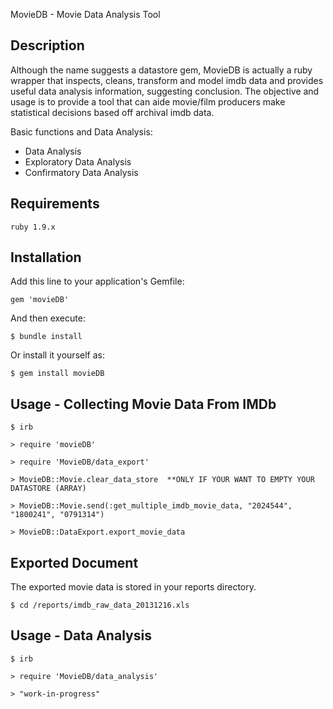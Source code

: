  MovieDB - Movie Data Analysis Tool

## Description

Although the name suggests a datastore gem, MovieDB is actually a ruby wrapper that inspects, cleans, transform and model imdb data and provides useful data analysis information, suggesting conclusion.  The objective and usage is to provide a tool that can aide movie/film producers make statistical decisions based off archival imdb data.

Basic functions and Data Analysis:
* Data Analysis
* Exploratory Data Analysis
* Confirmatory Data Analysis

## Requirements
  
    ruby 1.9.x

## Installation

Add this line to your application's Gemfile:

    gem 'movieDB'

And then execute:

    $ bundle install

Or install it yourself as:

    $ gem install movieDB

## Usage - Collecting Movie Data From IMDb

    $ irb

    > require 'movieDB'
   
    > require 'MovieDB/data_export'

    > MovieDB::Movie.clear_data_store  **ONLY IF YOUR WANT TO EMPTY YOUR DATASTORE (ARRAY)
  
    > MovieDB::Movie.send(:get_multiple_imdb_movie_data, "2024544", "1800241", "0791314")

    > MovieDB::DataExport.export_movie_data

## Exported Document

The exported movie data is stored in your reports directory.

    $ cd /reports/imdb_raw_data_20131216.xls

## Usage - Data Analysis

    $ irb

    > require 'MovieDB/data_analysis'

    > "work-in-progress"
